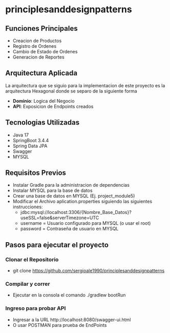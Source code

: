 # principlesanddesignpatterns

## Funciones Principales

- Creacion de Productos
- Registro de Ordenes
- Cambio de Estado de Ordenes
- Generacion de Reportes

## Arquitectura Aplicada

La arquitectura que se siguio para la implementacion de este proyecto es la arquitectura Hexagonal donde se separo de la siguiente forma

- **Dominio**: Logica del Negocio
- **API**: Exposicion de Endpoints creados

## Tecnologias Utilizadas

- Java 17
- SpringBoot 3.4.4
- Spring Data JPA
- Swagger
- MYSQL

## Requisitos Previos

- Instalar Gradle para la administracion de dependencias
- Instalar MYSQL para la base de datos
- Crear una base de datos en MYSQL (Ej. project_module5)
- Modificar el Archivo aplication.properties siguiendo las siguientes instrucciones:
    - jdbc:mysql://localhost:3306/{Nombre_Base_Datos}?useSSL=false&serverTimezone=UTC
    - username = Usuario configurado para MYSQL (o usar el root)
    - password = Contraseña de usuario en MYSQL

## Pasos para ejecutar el proyecto

### Clonar el Repositorio
- git clone https://github.com/sergioale1990/principlesanddesignpatterns

### Compilar y correr

- Ejecutar en la consola el comando ./gradlew bootRun

### Ingreso para probar API

- Ingresar a la URL http://localhost:8080/swagger-ui.html
- O usar POSTMAN para prueba de EndPoints